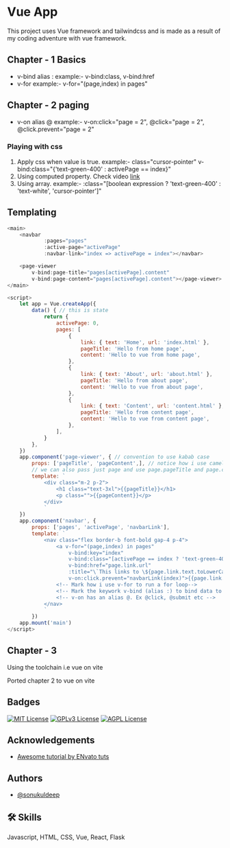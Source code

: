 
# Vue App

This project uses Vue framework and tailwindcss and is made as a result of my coding adventure with vue framework. 

## Chapter - 1 Basics 
* v-bind alias : example:- v-bind:class, v-bind:href
* v-for example:- v-for="(page,index) in pages"

## Chapter - 2 paging 
* v-on alias @ example:- v-on:click="page = 2", @click="page = 2", @click.prevent="page = 2"

### Playing with css
1. Apply css when value is true. example:- class="cursor-pointer" v-bind:class="{'text-green-400' : activePage == index}"
1. Using computed property. Check video [link](https://www.youtube.com/watch?v=1GNsWa_EZdw&t=46m00s)
1. Using array. example:- :class="[boolean expression ? 'text-green-400' : 'text-white', 'cursor-pointer']"

## Templating 
```js
<main>
    <navbar 
            :pages="pages" 
            :active-page="activePage" 
            :navbar-link="index => activePage = index"></navbar>

    <page-viewer 
        v-bind:page-title="pages[activePage].content"
        v-bind:page-content="pages[activePage].content"></page-viewer>
</main>

<script>
    let app = Vue.createApp({
        data() { // this is state
            return {
                activePage: 0,
                pages: [
                    {
                        link: { text: 'Home', url: 'index.html' },
                        pageTitle: 'Hello from home page',
                        content: 'Hello to vue from home page',
                    },
                    {
                        link: { text: 'About', url: 'about.html' },
                        pageTitle: 'Hello from about page',
                        content: 'Hello to vue from about page',
                    },
                    {
                        link: { text: 'Content', url: 'content.html' },
                        pageTitle: 'Hello from content page',
                        content: 'Hello to vue from content page',
                    },
                ],
            }
        },
    })
    app.component('page-viewer', { // convention to use kabab case
        props: ['pageTitle', 'pageContent',], // notice how i use camel case here and kabab case when i'm passing data
        // we can also pass just page and use page.pageTitle and page.content below
        template: `
            <div class="m-2 p-2">
                <h1 class="text-3xl">{{pageTitle}}</h1>
                <p class="">{{pageContent}}</p>
            </div>
            `
    })
    app.component('navbar', {
        props: ['pages', 'activePage', 'navbarLink'],
        template: `
            <nav class="flex border-b font-bold gap-4 p-4">
                <a v-for="(page,index) in pages" 
                    v-bind:key="index"
                    v-bind:class="[activePage == index ? 'text-green-400' : '', 'cursor-pointer']" 
                    v-bind:href="page.link.url"
                    :title="\`This links to \${page.link.text.toLowerCase()} page\`"
                    v-on:click.prevent="navbarLink(index)">{{page.link.text}}</a>
                <!-- Mark how i use v-for to run a for loop-->
                <!-- Mark the keywork v-bind (alias :) to bind data to attribute  -->
                <!-- v-on has an alias @. Ex @click, @submit etc -->
            </nav>
            `
        })
    app.mount('main')
</script>
```

## Chapter - 3
Using the toolchain i.e vue on vite

Ported chapter 2 to vue on vite 
## Badges

[![MIT License](https://img.shields.io/badge/License-MIT-green.svg)](https://choosealicense.com/licenses/mit/) 
[![GPLv3 License](https://img.shields.io/badge/License-GPL%20v3-yellow.svg)](https://opensource.org/licenses/)
[![AGPL License](https://img.shields.io/badge/license-AGPL-blue.svg)](http://www.gnu.org/licenses/agpl-3.0)


## Acknowledgements

 - [Awesome tutorial by ENvato tuts](https://www.youtube.com/watch?v=1GNsWa_EZdw)



## Authors

- [@sonukuldeep](https://www.github.com/sonukuldeepe)


## 🛠 Skills
Javascript, HTML, CSS, Vue, React, Flask
